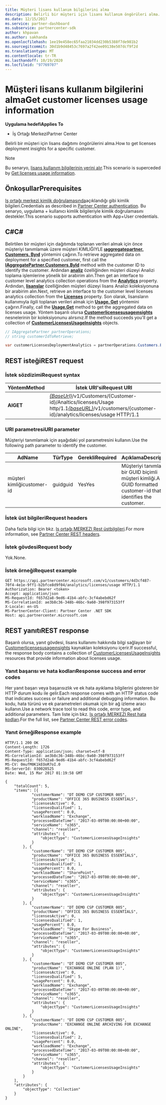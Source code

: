 ```yaml
---
title: Müşteri lisans kullanım bilgilerini alma
description: Belirli bir müşteri için lisans kullanım öngörüleri alma.
ms.date: 12/15/2017
ms.service: partner-dashboard
ms.subservice: partnercenter-sdk
author: khpavan
ms.author: sakhanda
ms.openlocfilehash: 1ee19e458ec65faa21034dd230b5388f7de981b2
ms.sourcegitcommit: 30d1b9d48453c7697a2f42ee09138e507dcf9f2d
ms.translationtype: MT
ms.contentlocale: tr-TR
ms.lasthandoff: 10/19/2020
ms.locfileid: "97769707"
---
```

# <a name="get-customer-licenses-usage-information"></a><span data-ttu-id="370e3-103">Müşteri lisans kullanım bilgilerini alma</span><span class="sxs-lookup"><span data-stu-id="370e3-103">Get customer licenses usage information</span></span>

<span data-ttu-id="370e3-104">**Uygulama hedefi**</span><span class="sxs-lookup"><span data-stu-id="370e3-104">**Applies To**</span></span>

- <span data-ttu-id="370e3-105">İş Ortağı Merkezi</span><span class="sxs-lookup"><span data-stu-id="370e3-105">Partner Center</span></span>

<span data-ttu-id="370e3-106">Belirli bir müşteri için lisans dağıtımı öngörülerini alma.</span><span class="sxs-lookup"><span data-stu-id="370e3-106">How to get licenses deployment insights for a specific customer.</span></span>

> [!NOTE]
> <span data-ttu-id="370e3-107">Bu senaryo, [lisans kullanım bilgilerinin yerini alır](get-licenses-usage-information.md).</span><span class="sxs-lookup"><span data-stu-id="370e3-107">This scenario is superceded by [Get licenses usage information](get-licenses-usage-information.md).</span></span>

## <a name="prerequisites"></a><span data-ttu-id="370e3-108">Önkoşullar</span><span class="sxs-lookup"><span data-stu-id="370e3-108">Prerequisites</span></span>

<span data-ttu-id="370e3-109">[Iş ortağı merkezi kimlik doğrulamasında](partner-center-authentication.md)açıklandığı gibi kimlik bilgileri.</span><span class="sxs-lookup"><span data-stu-id="370e3-109">Credentials as described in [Partner Center authentication](partner-center-authentication.md).</span></span> <span data-ttu-id="370e3-110">Bu senaryo, uygulama + kullanıcı kimlik bilgileriyle kimlik doğrulamasını destekler.</span><span class="sxs-lookup"><span data-stu-id="370e3-110">This scenario supports authentication with App+User credentials.</span></span>

## <a name="c"></a><span data-ttu-id="370e3-111">C\#</span><span class="sxs-lookup"><span data-stu-id="370e3-111">C\#</span></span>

<span data-ttu-id="370e3-112">Belirtilen bir müşteri için dağıtımda toplanan verileri almak için önce müşteriyi tanımlamak üzere müşteri KIMLIĞIYLE [**ıaggregatepartner. Customers. Byıd**](/dotnet/api/microsoft.store.partnercenter.customers.icustomercollection.byid) yöntemini çağırın.</span><span class="sxs-lookup"><span data-stu-id="370e3-112">To retrieve aggregated data on deployment for a specified customer, first call the [**IAggregatePartner.Customers.ById**](/dotnet/api/microsoft.store.partnercenter.customers.icustomercollection.byid) method with the customer ID to identify the customer.</span></span> <span data-ttu-id="370e3-113">Ardından [**analiz**](/dotnet/api/microsoft.store.partnercenter.customers.icustomer.analytics) özelliğinden müşteri düzeyi Analizi toplama işlemlerine yönelik bir arabirim alın.</span><span class="sxs-lookup"><span data-stu-id="370e3-113">Then get an interface to customer level analytics collection operations from the [**Analytics**](/dotnet/api/microsoft.store.partnercenter.customers.icustomer.analytics) property.</span></span> <span data-ttu-id="370e3-114">Ardından, [**lisanslar**](/dotnet/api/microsoft.store.partnercenter.analytics.icustomeranalyticscollection.licenses) özelliğinden müşteri düzeyi lisans Analizi koleksiyonuna bir arabirim alın.</span><span class="sxs-lookup"><span data-stu-id="370e3-114">Next, retrieve an interface to the customer level licenses analytics collection from the [**Licenses**](/dotnet/api/microsoft.store.partnercenter.analytics.icustomeranalyticscollection.licenses) property.</span></span> <span data-ttu-id="370e3-115">Son olarak, lisansların kullanımıyla ilgili toplanan verileri almak için [**Usage. Get**](/dotnet/api/microsoft.store.partnercenter.genericoperations.ientireentitycollectionretrievaloperations-2.get) yöntemini çağırın.</span><span class="sxs-lookup"><span data-stu-id="370e3-115">Finally, call the [**Usage.Get**](/dotnet/api/microsoft.store.partnercenter.genericoperations.ientireentitycollectionretrievaloperations-2.get) method to get the aggregated data on licenses usage.</span></span> <span data-ttu-id="370e3-116">Yöntem başarılı olursa [**Customerlicensesusageınsights**](/dotnet/api/microsoft.store.partnercenter.models.analytics.customerlicensesusageinsights) nesnelerinin bir koleksiyonunu alırsınız.</span><span class="sxs-lookup"><span data-stu-id="370e3-116">If the method succeeds you'll get a collection of [**CustomerLicensesUsageInsights**](/dotnet/api/microsoft.store.partnercenter.models.analytics.customerlicensesusageinsights) objects.</span></span>

``` csharp
// IAggregatePartner partnerOperations;
// string customerIdToRetrieve;

var customerLicensesDeploymentAnalytics = partnerOperations.Customers.ById(customerIdToRetrieve).Analytics.Licenses.Usage.Get();
```

## <a name="rest-request"></a><span data-ttu-id="370e3-117">REST isteği</span><span class="sxs-lookup"><span data-stu-id="370e3-117">REST request</span></span>

### <a name="request-syntax"></a><span data-ttu-id="370e3-118">İstek sözdizimi</span><span class="sxs-lookup"><span data-stu-id="370e3-118">Request syntax</span></span>

| <span data-ttu-id="370e3-119">Yöntem</span><span class="sxs-lookup"><span data-stu-id="370e3-119">Method</span></span>  | <span data-ttu-id="370e3-120">İstek URI'si</span><span class="sxs-lookup"><span data-stu-id="370e3-120">Request URI</span></span>                                                                                              |
|---------|----------------------------------------------------------------------------------------------------------|
| <span data-ttu-id="370e3-121">**Al**</span><span class="sxs-lookup"><span data-stu-id="370e3-121">**GET**</span></span> | <span data-ttu-id="370e3-122">[*{BaseUrl}*](partner-center-rest-urls.md)/v1/Customers/{Customer-id}/Analtics/licenses/Usage http/1.1</span><span class="sxs-lookup"><span data-stu-id="370e3-122">[*{baseURL}*](partner-center-rest-urls.md)/v1/customers/{customer-id}/analytics/licenses/usage HTTP/1.1</span></span> |

### <a name="uri-parameter"></a><span data-ttu-id="370e3-123">URI parametresi</span><span class="sxs-lookup"><span data-stu-id="370e3-123">URI parameter</span></span>

<span data-ttu-id="370e3-124">Müşteriyi tanımlamak için aşağıdaki yol parametresini kullanın.</span><span class="sxs-lookup"><span data-stu-id="370e3-124">Use the following path parameter to identify the customer.</span></span>

| <span data-ttu-id="370e3-125">Ad</span><span class="sxs-lookup"><span data-stu-id="370e3-125">Name</span></span>        | <span data-ttu-id="370e3-126">Tür</span><span class="sxs-lookup"><span data-stu-id="370e3-126">Type</span></span> | <span data-ttu-id="370e3-127">Gerekli</span><span class="sxs-lookup"><span data-stu-id="370e3-127">Required</span></span> | <span data-ttu-id="370e3-128">Açıklama</span><span class="sxs-lookup"><span data-stu-id="370e3-128">Description</span></span>                                                |
|-------------|------|----------|------------------------------------------------------------|
| <span data-ttu-id="370e3-129">müşteri kimliği</span><span class="sxs-lookup"><span data-stu-id="370e3-129">customer-id</span></span> | <span data-ttu-id="370e3-130">guid</span><span class="sxs-lookup"><span data-stu-id="370e3-130">guid</span></span> | <span data-ttu-id="370e3-131">Yes</span><span class="sxs-lookup"><span data-stu-id="370e3-131">Yes</span></span>      | <span data-ttu-id="370e3-132">Müşteriyi tanımlayan bir GUID biçimli müşteri kimliği.</span><span class="sxs-lookup"><span data-stu-id="370e3-132">A GUID formatted customer-id that identifies the customer.</span></span> |

### <a name="request-headers"></a><span data-ttu-id="370e3-133">İstek üst bilgileri</span><span class="sxs-lookup"><span data-stu-id="370e3-133">Request headers</span></span>

<span data-ttu-id="370e3-134">Daha fazla bilgi için bkz. [Iş ortağı MERKEZI Rest üstbilgileri](headers.md).</span><span class="sxs-lookup"><span data-stu-id="370e3-134">For more information, see [Partner Center REST headers](headers.md).</span></span>

### <a name="request-body"></a><span data-ttu-id="370e3-135">İstek gövdesi</span><span class="sxs-lookup"><span data-stu-id="370e3-135">Request body</span></span>

<span data-ttu-id="370e3-136">Yok.</span><span class="sxs-lookup"><span data-stu-id="370e3-136">None.</span></span>

### <a name="request-example"></a><span data-ttu-id="370e3-137">İstek örneği</span><span class="sxs-lookup"><span data-stu-id="370e3-137">Request example</span></span>

```http
GET https://api.partnercenter.microsoft.com/v1/customers/4d3cf487-70f4-4e1e-9ff1-b2bfce8d9f04/analytics/licenses/usage HTTP/1.1
Authorization: Bearer <token>
Accept: application/json
MS-RequestId: f657d2a8-9ed6-41b4-abfc-3cf4abebd62f
MS-CorrelationId: ae3b8c36-348b-46bc-9a60-398f973153ff
X-Locale: en-US
MS-PartnerCenter-Client: Partner Center .NET SDK
Host: api.partnercenter.microsoft.com
```

## <a name="rest-response"></a><span data-ttu-id="370e3-138">REST yanıtı</span><span class="sxs-lookup"><span data-stu-id="370e3-138">REST response</span></span>

<span data-ttu-id="370e3-139">Başarılı olursa, yanıt gövdesi, lisans kullanımı hakkında bilgi sağlayan bir [Customerlicensesusageınsights](analytics-resources.md#customerlicensesusageinsights) kaynakları koleksiyonu içerir.</span><span class="sxs-lookup"><span data-stu-id="370e3-139">If successful, the response body contains a collection of [CustomerLicensesUsageInsights](analytics-resources.md#customerlicensesusageinsights) resources that provide information about licenses usage.</span></span>

### <a name="response-success-and-error-codes"></a><span data-ttu-id="370e3-140">Yanıt başarısı ve hata kodları</span><span class="sxs-lookup"><span data-stu-id="370e3-140">Response success and error codes</span></span>

<span data-ttu-id="370e3-141">Her yanıt başarı veya başarısızlık ve ek hata ayıklama bilgilerini gösteren bir HTTP durum kodu ile gelir.</span><span class="sxs-lookup"><span data-stu-id="370e3-141">Each response comes with an HTTP status code that indicates success or failure and additional debugging information.</span></span> <span data-ttu-id="370e3-142">Bu kodu, hata türünü ve ek parametreleri okumak için bir ağ izleme aracı kullanın.</span><span class="sxs-lookup"><span data-stu-id="370e3-142">Use a network trace tool to read this code, error type, and additional parameters.</span></span> <span data-ttu-id="370e3-143">Tam liste için bkz. [Iş ortağı MERKEZI Rest hata kodları](error-codes.md).</span><span class="sxs-lookup"><span data-stu-id="370e3-143">For the full list, see [Partner Center REST error codes](error-codes.md).</span></span>

### <a name="response-example"></a><span data-ttu-id="370e3-144">Yanıt örneği</span><span class="sxs-lookup"><span data-stu-id="370e3-144">Response example</span></span>

```http
HTTP/1.1 200 OK
Content-Length: 1726
Content-Type: application/json; charset=utf-8
MS-CorrelationId: ae3b8c36-348b-46bc-9a60-398f973153ff
MS-RequestId: f657d2a8-9ed6-41b4-abfc-3cf4abebd62f
MS-CV: 0mufM0K1kEOoR7oI.0
MS-ServerId: 030020525
Date: Wed, 15 Mar 2017 01:19:58 GMT

{
    "totalCount": 5,
    "items": [{
            "customerName": "DT DEMO CSP CUSTOMER 005",
            "productName": "OFFICE 365 BUSINESS ESSENTIALS",
            "licensesActive": 0,
            "licensesQualified": 1,
            "usagePercent": 0.0,
            "workloadName": "Exchange",
            "processedDateTime": "2017-03-09T00:00:00+00:00",
            "serviceName": "o365",
            "channel": "reseller",
            "attributes": {
                "objectType": "CustomerLicensesUsageInsights"
            }
        }, {
            "customerName": "DT DEMO CSP CUSTOMER 005",
            "productName": "OFFICE 365 BUSINESS ESSENTIALS",
            "licensesActive": 0,
            "licensesQualified": 1,
            "usagePercent": 0.0,
            "workloadName": "SharePoint",
            "processedDateTime": "2017-03-09T00:00:00+00:00",
            "serviceName": "o365",
            "channel": "reseller",
            "attributes": {
                "objectType": "CustomerLicensesUsageInsights"
            }
        }, {
            "customerName": "DT DEMO CSP CUSTOMER 005",
            "productName": "OFFICE 365 BUSINESS ESSENTIALS",
            "licensesActive": 0,
            "licensesQualified": 1,
            "usagePercent": 0.0,
            "workloadName": "Skype For Business",
            "processedDateTime": "2017-03-09T00:00:00+00:00",
            "serviceName": "o365",
            "channel": "reseller",
            "attributes": {
                "objectType": "CustomerLicensesUsageInsights"
            }
        }, {
            "customerName": "DT DEMO CSP CUSTOMER 005",
            "productName": "EXCHANGE ONLINE (PLAN 1)",
            "licensesActive": 0,
            "licensesQualified": 5,
            "usagePercent": 0.0,
            "workloadName": "Exchange",
            "processedDateTime": "2017-03-09T00:00:00+00:00",
            "serviceName": "o365",
            "channel": "reseller",
            "attributes": {
                "objectType": "CustomerLicensesUsageInsights"
            }
        }, {
            "customerName": "DT DEMO CSP CUSTOMER 005",
            "productName": "EXCHANGE ONLINE ARCHIVING FOR EXCHANGE ONLINE",
            "licensesActive": 0,
            "licensesQualified": 2,
            "usagePercent": 0.0,
            "workloadName": "Exchange",
            "processedDateTime": "2017-03-09T00:00:00+00:00",
            "serviceName": "o365",
            "channel": "reseller",
            "attributes": {
                "objectType": "CustomerLicensesUsageInsights"
            }
        }
    ],
    "attributes": {
        "objectType": "Collection"
    }
}
```
